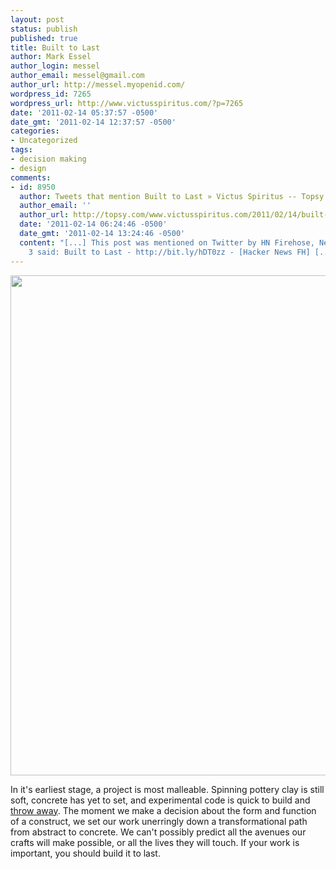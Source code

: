 ```yaml
---
layout: post
status: publish
published: true
title: Built to Last
author: Mark Essel
author_login: messel
author_email: messel@gmail.com
author_url: http://messel.myopenid.com/
wordpress_id: 7265
wordpress_url: http://www.victusspiritus.com/?p=7265
date: '2011-02-14 05:37:57 -0500'
date_gmt: '2011-02-14 12:37:57 -0500'
categories:
- Uncategorized
tags:
- decision making
- design
comments:
- id: 8950
  author: Tweets that mention Built to Last » Victus Spiritus -- Topsy.com
  author_email: ''
  author_url: http://topsy.com/www.victusspiritus.com/2011/02/14/built-to-last/?utm_source=pingback&amp;utm_campaign=L2
  date: '2011-02-14 06:24:46 -0500'
  date_gmt: '2011-02-14 13:24:46 -0500'
  content: "[...] This post was mentioned on Twitter by HN Firehose, Newsery 3. Newsery
    3 said: Built to Last - http://bit.ly/hDT0zz - [Hacker News FH] [...]"
---
```

<p style="text-align: center;"><a href="http://www.stuckincustoms.com/2011/02/01/1-in-app-store-and-the-icelandic-phallus/"><img class="aligncenter size-full wp-image-7266" title="Icelandic_Stone_1174053057_SP7PP-1000x1000" src="{{ site.url }}/assets/2011/02/Icelandic_Stone_1174053057_SP7PP-1000x1000.jpg" alt="" width="534" height="800" /></a></p>
<p>In it's earliest stage, a project is most malleable. Spinning pottery clay is still soft, concrete has yet to set, and experimental code is quick to build and <a href="http://victusfate.github.io/victusspiritus/uncategorized/2010/01/19/marvelous-throwaway-code-is-mind-candy/">throw away</a>. The moment we make a decision about the form and function of a construct, we set our work unerringly down a transformational path from abstract to concrete. We can't possibly predict all the avenues our crafts will make possible, or all the lives they will touch. If your work is important, you should build it to last.</p>
